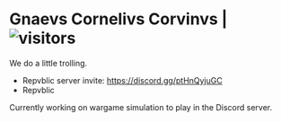 # Gnaevs Cornelivs Corvinvs | ![visitors](https://visitor-badge.glitch.me/badge?page_id=GnaeusC/GnaeusC)

We do a little trolling.

- Repvblic server invite: https://discord.gg/ptHnQyjuGC
- Repvblic

Currently working on wargame simulation to play in the Discord server.
